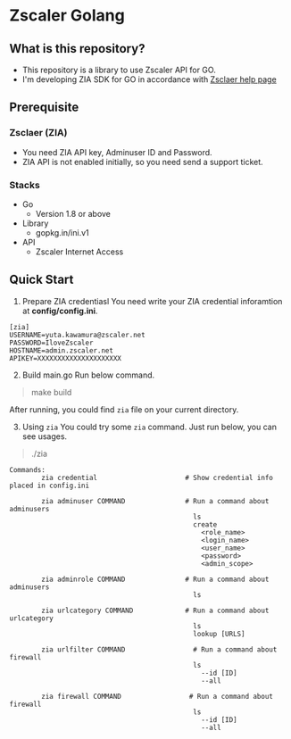 # Zscaler Golang

## What is this repository?

- This repository is a library to use Zscaler API for GO.
- I'm developing ZIA SDK for GO in accordance with [Zsclaer help page](https://help.zscaler.com/zia/api/)


## Prerequisite

### Zsclaer (ZIA)
- You need ZIA API key, Adminuser ID and Password.
- ZIA API is not enabled initially, so you need send a support ticket.

### Stacks
- Go
    - Version 1.8 or above
- Library
    - gopkg.in/ini.v1
- API
  - Zscaler Internet Access


## Quick Start

1. Prepare ZIA credentiasl
You need write your ZIA credential inforamtion at **config/config.ini**.
```
[zia]
USERNAME=yuta.kawamura@zscaler.net
PASSWORD=IloveZscaler
HOSTNAME=admin.zscaler.net
APIKEY=XXXXXXXXXXXXXXXXXXXXX
```

2. Build main.go
Run below command.
> make build

After running, you could find `zia` file on your current directory.

3. Using `zia`
You could try some `zia` command. Just run below, you can see usages.
> ./zia

```
Commands:
        zia credential                      # Show credential info placed in config.ini

        zia adminuser COMMAND               # Run a command about adminusers
                                              ls
                                              create
                                                <role_name>
                                                <login_name>
                                                <user_name>
                                                <password>
                                                <admin_scope>

        zia adminrole COMMAND               # Run a command about adminusers
                                              ls

        zia urlcategory COMMAND             # Run a command about urlcategory
                                              ls
                                              lookup [URLS]

        zia urlfilter COMMAND                 # Run a command about firewall
                                              ls
                                                --id [ID]
                                                --all

        zia firewall COMMAND                 # Run a command about firewall
                                              ls
                                                --id [ID]
                                                --all
```
